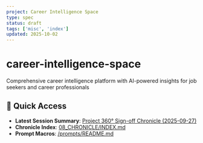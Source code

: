 ```yaml
---
project: Career Intelligence Space
type: spec
status: draft
tags: ['misc', 'index']
updated: 2025-10-02
---
```


# career-intelligence-space
Comprehensive career intelligence platform with AI-powered insights for job seekers and career professionals

## 🚀 Quick Access
- **Latest Session Summary**: [Project 360° Sign-off Chronicle (2025-09-27)](./08_CHRONICLE/20250927_Project-360-Signoff.md)
- **Chronicle Index**: [08_CHRONICLE/INDEX.md](./08_CHRONICLE/INDEX.md)
- **Prompt Macros**: [/prompts/README.md](./prompts/README.md)


















